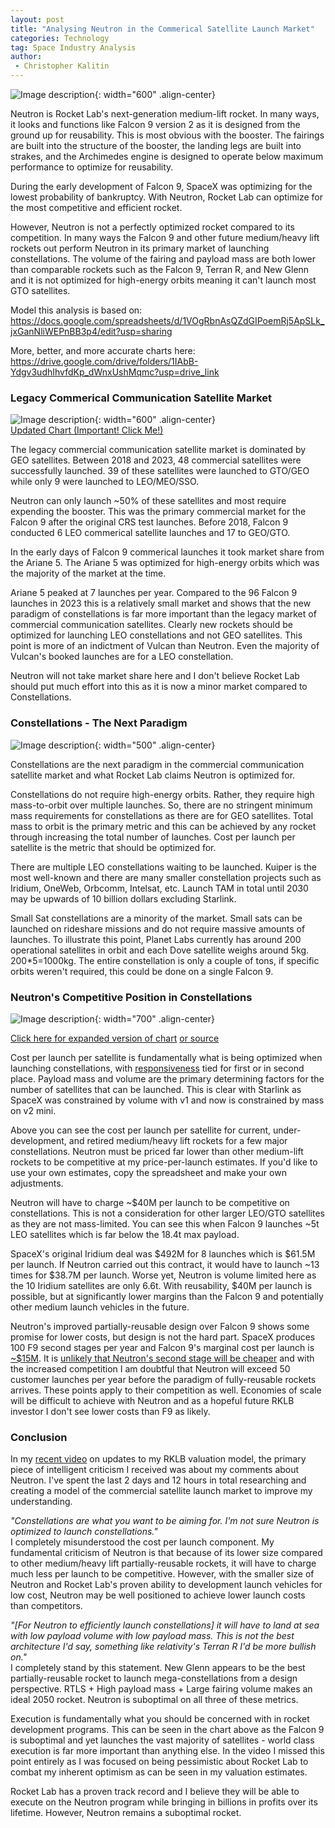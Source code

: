 ```yaml
---
layout: post
title: "Analysing Neutron in the Commerical Satellite Launch Market"
categories: Technology
tag: Space Industry Analysis
author:
 - Christopher Kalitin
---
```

<head>
    <meta property="og:image" content="{{site.url}}/assets/images/2024-01-07/neutron-deploy.jpg">
</head>

![Image description]({{site.url}}/assets/images/2024-01-07/neutron-deploy.jpg){: width="600" .align-center}

Neutron is Rocket Lab's next-generation medium-lift rocket. In many ways, it looks and functions like Falcon 9 version 2 as it is designed from the ground up for reusability. This is most obvious with the booster. The fairings are built into the structure of the booster, the landing legs are built into strakes, and the Archimedes engine is designed to operate below maximum performance to optimize for reusability.

During the early development of Falcon 9, SpaceX was optimizing for the lowest probability of bankruptcy. With Neutron, Rocket Lab can optimize for the most competitive and efficient rocket.

However, Neutron is not a perfectly optimized rocket compared to its competition. In many ways the Falcon 9 and other future medium/heavy lift rockets out perform Neutron in its primary market of launching constellations. The volume of the fairing and payload mass are both lower than comparable rockets such as the Falcon 9, Terran R, and New Glenn and it is not optimized for high-energy orbits meaning it can't launch most GTO satellites.

Model this analysis is based on: <a href="https://docs.google.com/spreadsheets/d/1VOgRbnAsQZdGIPoemRj5ApSLk_jxGanNliWEPnBB3p4/edit?usp=sharing">https://docs.google.com/spreadsheets/d/1VOgRbnAsQZdGIPoemRj5ApSLk_jxGanNliWEPnBB3p4/edit?usp=sharing</a>

More, better, and more accurate charts here: <a href="https://drive.google.com/drive/folders/1IAbB-Ydgv3udhIhvfdKp_dWnxUshMqmc?usp=drive_link">https://drive.google.com/drive/folders/1IAbB-Ydgv3udhIhvfdKp_dWnxUshMqmc?usp=drive_link</a>

### <b>Legacy Commerical Communication Satellite Market</b>

![Image description]({{site.url}}/assets/images/2024-01-07/Launches-Total-Type-Mass.png){: width="600" .align-center}  
<a href="{{site.url}}/assets/images/2024-01-07/Western-Commercial-Launches-By-Orbit-By-Mass.png">Updated Chart (Important! Click Me!)</a>

The legacy commercial communication satellite market is dominated by GEO satellites. Between 2018 and 2023, 48 commercial satellites were successfully launched. 39 of these satellites were launched to GTO/GEO while only 9 were launched to LEO/MEO/SSO.

Neutron can only launch ~50% of these satellites and most require expending the booster. This was the primary commercial market for the Falcon 9 after the original CRS test launches. Before 2018, Falcon 9 conducted 6 LEO commerical satellite launches and 17 to GEO/GTO. 

In the early days of Falcon 9 commerical launches it took market share from the Ariane 5. The Ariane 5 was optimized for high-energy orbits which was the majority of the market at the time. 

Ariane 5 peaked at 7 launches per year. Compared to the 96 Falcon 9 launches in 2023 this is a relatively small market and shows that the new paradigm of constellations is far more important than the legacy market of commercial communication satellites. Clearly new rockets should be optimized for launching LEO constellations and not GEO satellites. This point is more of an indictment of Vulcan than Neutron. Even the majority of Vulcan's booked launches are for a LEO constellation.

Neutron will not take market share here and I don't believe Rocket Lab should put much effort into this as it is now a minor market compared to Constellations.

### <b>Constellations - The Next Paradigm</b>

![Image description]({{site.url}}/assets/images/2024-01-07/Launches-Type-Pie.png){: width="500" .align-center}

Constellations are the next paradigm in the commercial communication satellite market and what Rocket Lab claims Neutron is optimized for. 

Constellations do not require high-energy orbits. Rather, they require high mass-to-orbit over multiple launches. So, there are no stringent minimum mass requirements for constellations as there are for GEO satellites. Total mass to orbit is the primary metric and this can be achieved by any rocket through increasing the total number of launches. Cost per launch per satellite is the metric that should be optimized for.

There are multiple LEO constellations waiting to be launched. Kuiper is the most well-known and there are many smaller constellation projects such as Iridium, OneWeb, Orbcomm, Intelsat, etc. Launch TAM in total until 2030 may be upwards of 10 billion dollars excluding Starlink.

Small Sat constellations are a minority of the market. Small sats can be launched on rideshare missions and do not require massive amounts of launches. To illustrate this point, Planet Labs currently has around 200 operational satellites in orbit and each Dove satellite weighs around 5kg. 200*5=1000kg. The entire constellation is only a couple of tons, if specific orbits weren't required, this could be done on a single Falcon 9.

### <b>Neutron's Competitive Position in Constellations</b>

![Image description]({{site.url}}/assets/images/2024-01-07/Constellation-Rockets.png){: width="700" .align-center}

<a href="{{site.url}}/assets/images/2024-01-07/Constellation-Rockets.png">Click here for expanded version of chart</a> <a href="https://docs.google.com/spreadsheets/d/1VOgRbnAsQZdGIPoemRj5ApSLk_jxGanNliWEPnBB3p4/edit?usp=sharing">or source</a>

Cost per launch per satellite is fundamentally what is being optimized when launching constellations, with <a href="https://www.aboutamazon.com/news/innovation-at-amazon/amazon-project-kuiper-spacex-launch">responsiveness</a> tied for first or in second place. Payload mass and volume are the primary determining factors for the number of satellites that can be launched. This is clear with Starlink as SpaceX was constrained by volume with v1 and now is constrained by mass on v2 mini. 

Above you can see the cost per launch per satellite for current, under-development, and retired medium/heavy lift rockets for a few major constellations. Neutron must be priced far lower than other medium-lift rockets to be competitive at my price-per-launch estimates. If you'd like to use your own estimates, copy the spreadsheet and make your own adjustments.

Neutron will have to charge ~$40M per launch to be competitive on constellations. This is not a consideration for other larger LEO/GTO satellites as they are not mass-limited. You can see this when Falcon 9 launches ~5t LEO satellites which is far below the 18.4t max payload.

SpaceX's original Iridium deal was $492M for 8 launches which is $61.5M per launch. If Neutron carried out this contract, it would have to launch ~13 times for $38.7M per launch. Worse yet, Neutron is volume limited here as the 10 Iridium satellites are only 6.6t. With reusability, $40M per launch is possible, but at significantly lower margins than the Falcon 9 and potentially other medium launch vehicles in the future.

Neutron's improved partially-reusable design over Falcon 9 shows some promise for lower costs, but design is not the hard part. SpaceX produces 100 F9 second stages per year and Falcon 9's marginal cost per launch is <a href="https://youtu.be/DxREm3s1scA?si=ejdsalwfZkgcCpZG&t=2360">~$15M</a>. It is <a href="https://x.com/BellikOzan/status/1741535515759857816?s=20">unlikely that Neutron's second stage will be cheaper</a> and with the increased competition I am doubtful that Neutron will exceed 50 customer launches per year before the paradigm of fully-reusable rockets arrives. These points apply to their competition as well. Economies of scale will be difficult to achieve with Neutron and as a hopeful future RKLB investor I don't see lower costs than F9 as likely.

### <b>Conclusion</b>

In my <a href="https://youtu.be/kKo5IDTiWIU?si=ia7J-ZC1VPU2lDkC">recent video</a> on updates to my RKLB valuation model, the primary piece of intelligent criticism I received was about my comments about Neutron. I've spent the last 2 days and 12 hours in total researching and creating a model of the commercial satellite launch market to improve my understanding.

<i>"Constellations are what you want to be aiming for. I'm not sure Neutron is optimized to launch constellations."</i>  
I completely misunderstood the cost per launch component. My fundamental criticism of Neutron is that because of its lower size compared to other medium/heavy lift partially-reusable rockets, it will have to charge much less per launch to be competitive. However, with the smaller size of Neutron and Rocket Lab's proven ability to development launch vehicles for low cost, Neutron may be well positioned to achieve lower launch costs than competitors. 

<i>"[For Neutron to efficiently launch constellations] it will have to land at sea with low payload volume with low payload mass. This is not the best architecture I'd say, something like relativity's Terran R I'd be more bullish on."</i>  
I completely stand by this statement. New Glenn appears to be the best partially-reusable rocket to launch mega-constellations from a design perspective. RTLS + High payload mass + Large fairing volume makes an ideal 2050 rocket. Neutron is suboptimal on all three of these metrics.

Execution is fundamentally what you should be concerned with in rocket development programs. This can be seen in the chart above as the Falcon 9 is suboptimal and yet launches the vast majority of satellites - world class execution is far more important than anything else. In the video I missed this point entirely as I was focused on being pessimistic about Rocket Lab to combat my inherent optimism as can be seen in my valuation estimates.

Rocket Lab has a proven track record and I believe they will be able to execute on the Neutron program while bringing in billions in profits over its lifetime. However, Neutron remains a suboptimal rocket.